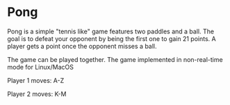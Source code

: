 # Pong

Pong is a simple "tennis like" game features two paddles and a ball. 
The goal is to defeat your opponent by being the first one to gain 21 points.
A player gets a point once the opponent misses a ball.

The game can be played together.
The game implemented in non-real-time mode for Linux/MacOS

Player 1 moves: A-Z

Player 2 moves: K-M
